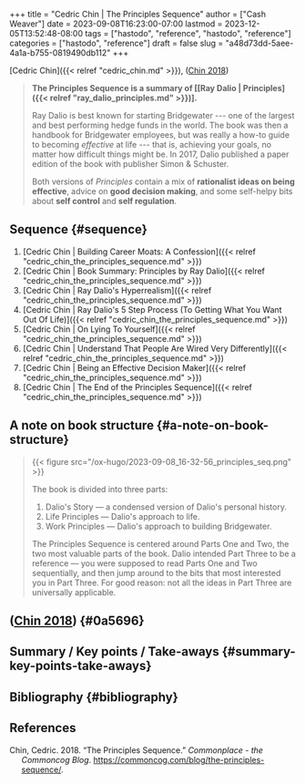 +++
title = "Cedric Chin | The Principles Sequence"
author = ["Cash Weaver"]
date = 2023-09-08T16:23:00-07:00
lastmod = 2023-12-05T13:52:48-08:00
tags = ["hastodo", "reference", "hastodo", "reference"]
categories = ["hastodo", "reference"]
draft = false
slug = "a48d73dd-5aee-4a1a-b755-0819490db112"
+++

[Cedric Chin]({{< relref "cedric_chin.md" >}}), (<a href="#citeproc_bib_item_1">Chin 2018</a>)

> **The Principles Sequence is a summary of [[Ray Dalio | Principles]({{< relref "ray_dalio_principles.md" >}})].**
>
> Ray Dalio is best known for starting Bridgewater --- one of the largest and best performing hedge funds in the world. The book was then a handbook for Bridgewater employees, but was really a how-to guide to becoming _effective_ at life --- that is, achieving your goals, no matter how difficult things might be. In 2017, Dalio published a paper edition of the book with publisher Simon &amp; Schuster.
>
> Both versions of _Principles_ contain a mix of **rationalist ideas on being effective**, advice on **good decision making**, and some self-helpy bits about **self control** and **self regulation**.


## Sequence {#sequence}

1.  [Cedric Chin | Building Career Moats: A Confession]({{< relref "cedric_chin_the_principles_sequence.md" >}})
2.  [Cedric Chin | Book Summary: Principles by Ray Dalio]({{< relref "cedric_chin_the_principles_sequence.md" >}})
3.  [Cedric Chin | Ray Dalio's Hyperrealism]({{< relref "cedric_chin_the_principles_sequence.md" >}})
4.  [Cedric Chin | Ray Dalio's 5 Step Process (To Getting What You Want Out Of Life)]({{< relref "cedric_chin_the_principles_sequence.md" >}})
5.  [Cedric Chin | On Lying To Yourself]({{< relref "cedric_chin_the_principles_sequence.md" >}})
6.  [Cedric Chin | Understand That People Are Wired Very Differently]({{< relref "cedric_chin_the_principles_sequence.md" >}})
7.  [Cedric Chin | Being an Effective Decision Maker]({{< relref "cedric_chin_the_principles_sequence.md" >}})
8.  [Cedric Chin | The End of the Principles Sequence]({{< relref "cedric_chin_the_principles_sequence.md" >}})


## A note on book structure {#a-note-on-book-structure}

> {{< figure src="/ox-hugo/2023-09-08_16-32-56_principles_seq.png" >}}
>
> The book is divided into three parts:
>
> 1.  Dalio's Story — a condensed version of Dalio's personal history.
> 2.  Life Principles — Dalio's approach to life.
> 3.  Work Principles — Dalio's approach to building Bridgewater.
>
> The Principles Sequence is centered around Parts One and Two, the two most valuable parts of the book. Dalio intended Part Three to be a reference — you were supposed to read Parts One and Two sequentially, and then jump around to the bits that most interested you in Part Three. For good reason: not all the ideas in Part Three are universally applicable.


## (<a href="#citeproc_bib_item_1">Chin 2018</a>) {#0a5696}


## Summary / Key points / Take-aways {#summary-key-points-take-aways}


## Bibliography {#bibliography}

## References

<style>.csl-entry{text-indent: -1.5em; margin-left: 1.5em;}</style><div class="csl-bib-body">
  <div class="csl-entry"><a id="citeproc_bib_item_1"></a>Chin, Cedric. 2018. “The Principles Sequence.” <i>Commonplace - the Commoncog Blog</i>. <a href="https://commoncog.com/blog/the-principles-sequence/">https://commoncog.com/blog/the-principles-sequence/</a>.</div>
</div>
